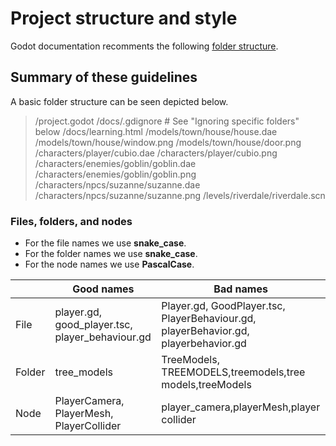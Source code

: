 # Project structure and style

Godot documentation recomments the following [folder structure](https://docs.godotengine.org/en/stable/tutorials/best_practices/project_organization.html).

## Summary of these guidelines

A basic folder structure can be seen depicted below.

> /project.godot
/docs/.gdignore  # See "Ignoring specific folders" below
/docs/learning.html
/models/town/house/house.dae
/models/town/house/window.png
/models/town/house/door.png
/characters/player/cubio.dae
/characters/player/cubio.png
/characters/enemies/goblin/goblin.dae
/characters/enemies/goblin/goblin.png
/characters/npcs/suzanne/suzanne.dae
/characters/npcs/suzanne/suzanne.png
/levels/riverdale/riverdale.scn

### Files, folders, and nodes

 - For the file names we use **snake_case**.
 - For the folder names we use **snake_case**.
 - For the node names we use **PascalCase**.

 |        | Good names                                      | Bad names                                                                           |
|--------|-------------------------------------------------|-------------------------------------------------------------------------------------|
| File   | player.gd, good_player.tsc, player_behaviour.gd | Player.gd, GoodPlayer.tsc, PlayerBehaviour.gd, playerBehavior.gd, playerbehavior.gd |
| Folder | tree_models                                     | TreeModels, TREEMODELS,treemodels,tree models,treeModels                            |
| Node   | PlayerCamera, PlayerMesh, PlayerCollider        | player_camera,playerMesh,player collider                                            |